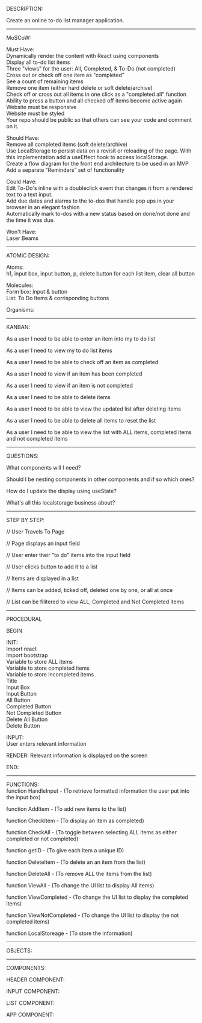 DESCRIPTION: <br>

Create an online to-do list manager application.<br>

------------------------------------------------
MoSCoW:<br>

Must Have: <br>
Dynamically render the content with React using components<br>
Display all to-do list items<br>
Three "views" for the user: All, Completed, & To-Do (not completed)<br>
Cross out or check off one item as "completed"<br>
See a count of remaining items<br>
Remove one item (either hard delete or soft delete/archive)<br>
Check off or cross out all items in one click as a "completed all" function<br>
Ability to press a button and all checked off items become active again<br>
Website must be responsive<br>
Website must be styled<br>
Your repo should be public so that others can see your code and comment on it.<br>

Should Have: <br>
Remove all completed items (soft delete/archive)<br>
Use LocalStorage to persist data on a revisit or reloading of the page. With this implementation add a useEffect hook to access localStorage.<br>
Create a flow diagram for the front end architecture to be used in an MVP<br>
Add a separate “Reminders” set of functionality<br>

Could Have: <br>
Edit To-Do's inline with a doubleclick event that changes it from a rendered text to a text input.<br>
Add due dates and alarms to the to-dos that handle pop ups in your browser in an elegant fashion<br>
Automatically mark to-dos with a new status based on done/not done and the time it was due.<br>

Won't Have:<br>
Laser Beams<br>

------------------------------------------------
ATOMIC DESIGN: <br>

Atoms: <br>
h1, input box, input button, p, delete button for each list item, clear all button<br>

Molecules: <br>
Form box: input & button<br>
List: To Do Items & corrisponding buttons <br>

Organisms: <br>

------------------------------------------------
KANBAN:<br>

As a user I need to be able to enter an item into my to do list<br>

As a user I need to view my to do list items<br>

As a user I need to be able to check off an item as completed<br>

As a user I need to view if an item has been completed<br>

As a user I need to view if an item is not completed<br>

As a user I need to be able to delete items <br>

As a user I need to be able to view the updated list after deleting items <br>

As a user I need to be able to delete all items to reset the list <br>

As a user I need to be able to view the list with ALL items, completed items and not completed items<br>

------------------------------------------------
QUESTIONS: <br>

What components will I need? <br>

Should I be nesting components in other components and if so which ones? <br>

How do I update the display using useState?<br>

What's all this localstorage business about? <br>

------------------------------------------------
STEP BY STEP: <br>

// User Travels To Page<br>

// Page displays an input field <br>

// User enter their "to do" items into the input field <br>

// User clicks button to add it to a list<br>

// Items are displayed in a list<br>

// Items can be added, ticked off, deleted one by one, or all at once<br>

// List can be filitered to view ALL, Completed and Not Completed items<br>

------------------------------------------------
PROCEDURAL <br>

BEGIN<br>

INIT: <br>
Import react <br>
Import bootstrap <br>
Variable to store ALL items <br>
Variable to store completed items<br>
Variable to store incompleted items <br>
Title<br>
Input Box<br>
Input Button <br>
All Button <br>
Completed Button <br>
Not Completed Button <br>
Delete All Button <br>
Delete Button <br>

INPUT: <br>
User enters relevant information <br>

RENDER: Relevant information is displayed on the screen <br>

END: <br>

------------------------------------------------
FUNCTIONS:<br>
function HandleInput - (To retrieve formatted information the user put into the input box) <br>

function AddItem - (To add new items to the list)<br>

function CheckItem - (To display an item as completed) <br>

function CheckAll - (To toggle between selecting ALL items as either completed or not completed) <br>

function getID - (To give each item a unique ID)<br>

function DeleteItem - (To delete an an item from the list)<br>

function DeleteAll - (To remove ALL the items from the list)<br>

function ViewAll - (To change the UI list to display All items) <br>

function ViewCompleted - (To change the UI list to display the completed items) <br>

function ViewNotCompleted - (To change the UI list to display the not completed items) <br>

function LocalStoreage - (To store the information)<br>

------------------------------------------------
OBJECTS: <br>

------------------------------------------------
COMPONENTS: <br>

HEADER COMPONENT:<br>

INPUT COMPONENT: <br>

LIST COMPONENT:<br>

APP COMPONENT:




